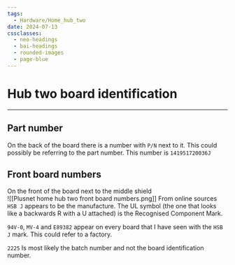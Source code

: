```yaml
---
tags:
  - Hardware/Home_hub_two
date: 2024-07-13
cssclasses:
  - neo-headings
  - bai-headings
  - rounded-images
  - page-blue
---
```

# Hub two board identification

***
## Part number
On the back of the board there is a number with `P/N` next to it. This could possibly be referring to the part number. This number is `141951720036J`
## Front board numbers
On the front of the board next to the middle shield  
![[Plusnet home hub two front board numbers.png]]
From online sources `HSB J` appears to be the manufacture. The UL symbol (the one that looks like a backwards R with a U attached) is the Recognised Component Mark.

`94V-0`, `MV-4` and `E89382` appear on every board that I have seen with the `HSB J` mark. This could refer to a factory.

`2225` Is most likely the batch number and not the board identification number.
